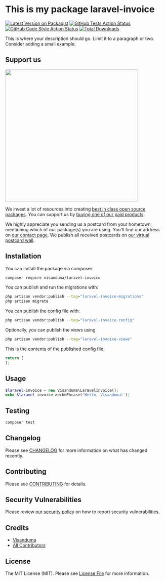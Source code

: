 # This is my package laravel-invoice

[![Latest Version on Packagist](https://img.shields.io/packagist/v/visanduma/laravel-invoice.svg?style=flat-square)](https://packagist.org/packages/visanduma/laravel-invoice)
[![GitHub Tests Action Status](https://img.shields.io/github/workflow/status/visanduma/laravel-invoice/run-tests?label=tests)](https://github.com/visanduma/laravel-invoice/actions?query=workflow%3Arun-tests+branch%3Amain)
[![GitHub Code Style Action Status](https://img.shields.io/github/workflow/status/visanduma/laravel-invoice/Check%20&%20fix%20styling?label=code%20style)](https://github.com/visanduma/laravel-invoice/actions?query=workflow%3A"Check+%26+fix+styling"+branch%3Amain)
[![Total Downloads](https://img.shields.io/packagist/dt/visanduma/laravel-invoice.svg?style=flat-square)](https://packagist.org/packages/visanduma/laravel-invoice)

This is where your description should go. Limit it to a paragraph or two. Consider adding a small example.

## Support us

[<img src="https://github-ads.s3.eu-central-1.amazonaws.com/laravel-invoice.jpg?t=1" width="419px" />](https://spatie.be/github-ad-click/laravel-invoice)

We invest a lot of resources into creating [best in class open source packages](https://spatie.be/open-source). You can
support us by [buying one of our paid products](https://spatie.be/open-source/support-us).

We highly appreciate you sending us a postcard from your hometown, mentioning which of our package(s) you are using. You'll find our address on [our contact page](https://spatie.be/about-us). We publish all received postcards on [our virtual postcard wall](https://spatie.be/open-source/postcards).

## Installation

You can install the package via composer:

```bash
composer require visanduma/laravel-invoice
```

You can publish and run the migrations with:

```bash
php artisan vendor:publish --tag="laravel-invoice-migrations"
php artisan migrate
```

You can publish the config file with:

```bash
php artisan vendor:publish --tag="laravel-invoice-config"
```

Optionally, you can publish the views using

```bash
php artisan vendor:publish --tag="laravel-invoice-views"
```

This is the contents of the published config file:

```php
return [
];
```

## Usage

```php
$laravel-invoice = new Visanduma\LaravelInvoice();
echo $laravel-invoice->echoPhrase('Hello, Visanduma!');
```

## Testing

```bash
composer test
```

## Changelog

Please see [CHANGELOG](CHANGELOG.md) for more information on what has changed recently.

## Contributing

Please see [CONTRIBUTING](.github/CONTRIBUTING.md) for details.

## Security Vulnerabilities

Please review [our security policy](../../security/policy) on how to report security vulnerabilities.

## Credits

- [Visanduma](https://github.com/Visanduma)
- [All Contributors](../../contributors)

## License

The MIT License (MIT). Please see [License File](LICENSE.md) for more information.
